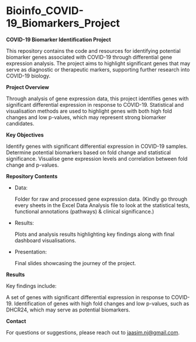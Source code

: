 # Bioinfo_COVID-19_Biomarkers_Project
**COVID-19 Biomarker Identification Project**

This repository contains the code and resources for identifying potential biomarker genes associated with COVID-19 through differential gene expression analysis. The project aims to highlight significant genes that may serve as diagnostic or therapeutic markers, supporting further research into COVID-19 biology.

**Project Overview**

Through analysis of gene expression data, this project identifies genes with significant differential expression in response to COVID-19. Statistical and visualisation methods are used to highlight genes with both high fold changes and low p-values, which may represent strong biomarker candidates.

**Key Objectives**

Identify genes with significant differential expression in COVID-19 samples.
Determine potential biomarkers based on fold change and statistical significance.
Visualise gene expression levels and correlation between fold change and p-values.

**Repository Contents**

- Data: 

  Folder for raw and processed gene expression data. (Kindly go through every sheets in the Excel Data Analysis file to look at the statistical tests, functional annotations         (pathways) & clinical significance.)

- Results: 

  Plots and analysis results highlighting key findings along with final dashboard visualisations.

- Presentation: 

  Final slides showcasing the journey of the project.

**Results**

Key findings include:

A set of genes with significant differential expression in response to COVID-19.
Identification of genes with high fold changes and low p-values, such as DHCR24, which may serve as potential biomarkers.

**Contact**

For questions or suggestions, please reach out to jaasim.nj@gmail.com.
